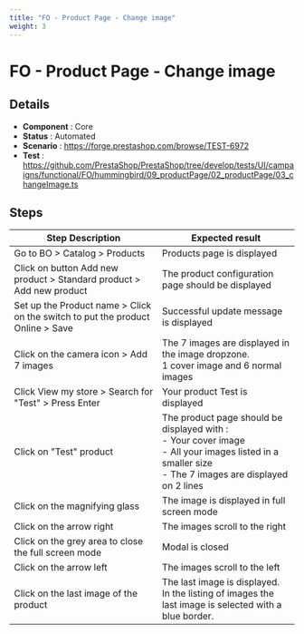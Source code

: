 ```yaml
---
title: "FO - Product Page - Change image"
weight: 3
---
```


# FO - Product Page - Change image
## Details
* **Component** : Core
* **Status** : Automated
* **Scenario** : https://forge.prestashop.com/browse/TEST-6972
* **Test** : https://github.com/PrestaShop/PrestaShop/tree/develop/tests/UI/campaigns/functional/FO/hummingbird/09_productPage/02_productPage/03_changeImage.ts

## Steps
| Step Description | Expected result |
| ----- | ----- |
| Go to BO > Catalog > Products | Products page is displayed |
| Click on button Add new product > Standard product > Add new product | The product configuration page should be displayed |
| Set up the Product name > Click on the switch to put the product Online > Save | Successful update message is displayed |
| Click on the camera icon > Add 7 images | The 7 images are displayed in the image dropzone.<br>1 cover image and 6 normal images |
| Click View my store > Search for "Test" > Press Enter | Your product Test is displayed |
| Click on "Test" product | The product page should be displayed with :<br>- Your cover image<br>- All your images listed in a smaller size<br>- The 7 images are displayed on 2 lines |
| Click on the magnifying glass | The image is displayed in full screen mode |
| Click on the arrow right | The images scroll to the right |
| Click on the grey area to close the full screen mode | Modal is closed |
| Click on the arrow left | The images scroll to the left |
| Click on the last image of the product | The last image is displayed.<br>In the listing of images the last image is selected with a blue border. |
